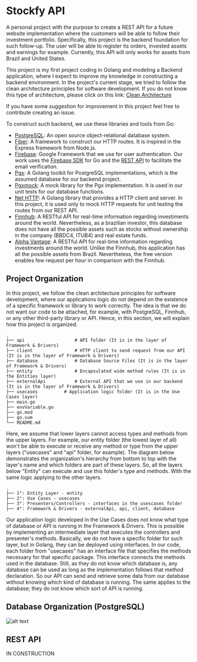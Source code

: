 # Stockfy API

A personal project with the purpose to create a REST API for a future website implementation where the customers will be able to follow their investment portfolio.
Specifically, this project is the backend foundation for such follow-up. The user will be able to register its orders, invested assets and earnings for example. 
Currently, this API will only works for assets from Brazil and United States.

This project is my first project coding in Golang and modeling a Backend application, where I expect to improve my knowledge in constructing a backend environment. In the project's current stage, we tried to follow the clean architecture principles for software development. If you do not know this type of architecture, please click on this link: [Clean Architecture](https://blog.cleancoder.com/uncle-bob/2012/08/13/the-clean-architecture.html)

If you have some suggestion for improvement in this project feel free to contribute creating an issue. 

To construct such backend, we use these libraries and tools from Go:
- [PostgreSQL](https://www.postgresql.org/docs/): An open source object-relational database system.
- [Fiber](https://github.com/gofiber/fiber): A framework to construct our HTTP routes. It is inspired in the Express framework from Node.js.
- [Firebase](https://firebase.google.com/): Google Framework that we use for user authentication. Our work uses the [Firebase SDK](https://firebase.google.com/docs/auth)
for Go and the [REST API](https://firebase.google.com/docs/reference/rest/auth#section-api-usage) to facilitate the email verification. 
- [Pgx](https://github.com/jackc/pgx): A Golang toolkit for PostgreSQL implementations, which is the assumed database for our backend project.
- [Pgxmock](https://github.com/pashagolub/pgxmock): A mock library for the Pgx implementation. It is used in our unit tests for our database functions.
- [Net HTTP](https://pkg.go.dev/net/http): A Golang library that provides a HTTP client and server. In this project, it is used only to mock HTTP
requests for unit testing the routes from our REST API.
- [Finnhub](https://finnhub.io/docs/api): A RESTful API for real-time information regarding investiments around the world. Nevertheless, as a brazilian investor, this database does not have all the possible assets such as stocks without ownership in the company (BBDC4, ITUB4) and real estate funds.
- [Alpha Vantage](https://finnhub.io/docs/api): A RESTful API for real-time information regarding investments around the world. Unlike the Finnhub, this application has all the possible assets from Brazil. Nevertheless, the free version enables few request per hour in comparison with the Finnhub.

## Project Organization

In this project, we follow the clean architecture principles for software development, where our applications logic do not depend on the existence of a specific framework or library to work correctly. The idea is that we do not want our code to be attached, for example, with PostgreSQL, Finnhub, or any other third-party library or API. Hence, in this section, we will explain how this project is organized.

    .
    ├── api                   # API folder (It is in the layer of Framework & Drivers)
    ├── client                # HTTP client to send request from our API (It is in the layer of Framework & Drivers)
    ├── database              # Database Source Files (It is in the layer of Framework & Drivers)
    ├── entity                # Encapsulated wide method rules (It is in the Entities layer)
    ├── externalApi           # External API that we use in our backend (It is in the layer of Framework & Drivers)
    ├── usecases	      # Application logic folder (It is in the Use Cases layer)
    ├── main.go
    ├── envVariable.go
    ├── go.mod
    ├── go.sum
    └── README.md
    
   
   Here, we assume that lower layers cannot access types and methods from the upper layers. For example, our entity folder (the lowest layer of all) won't be able to execute or receive any method or type from the upper layers ("usecases" and "api" folder, for example). The diagram below demonstrates the organization's hierarchy from bottom to top with the layer's name and which folders are part of these layers. So, all the layers below "Entity" can execute and use this folder's type and methods. With the same logic applying to the other layers.
    
    .
    ├── 1°: Entity Layer - entity                  
    ├── 2°: Use Cases - usecases               
    ├── 3°: Presenters/Controllers - interfaces in the usescases folder           
    ├── 4°: Framework & Drivers - externalApi, api, client, database          


Our application logic developed in the Use Cases does not know what type of database or API is running in the Framework & Drivers. This is possible by implementing an intermediate layer that executes the controllers and presenter's methods. Basically, we do not have a specific folder for such layer, but in Golang, they can be deployed using interfaces. In our code, each folder from "usecases" has an interface file that specifies the methods necessary for that specific package. This interface connects the methods used in the database. Still, as they do not know which database is, any database can be used as long as the implementation follows that method declaration. So our API can send and retrieve some data from our database without knowing which kind of database is running. The same applies to the database; they do not know which sort of API is running.

## Database Organization (PostgreSQL)

![alt text](https://github.com/itelonog/stockfy-api/blob/clean_arch/database.png)

## REST API 

IN CONSTRUCTION
